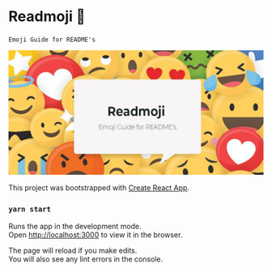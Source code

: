 # Readmoji :genie:
`Emoji Guide for README's`

![Readmoji](https://github.com/capturemathan/readmoji/blob/master/readmojibanner.jpg?raw=true)

This project was bootstrapped with [Create React App](https://github.com/facebook/create-react-app).

### `yarn start`

Runs the app in the development mode.<br />
Open [http://localhost:3000](http://localhost:3000) to view it in the browser.

The page will reload if you make edits.<br />
You will also see any lint errors in the console.
